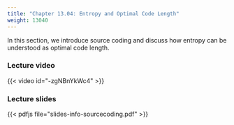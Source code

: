 ```yaml
---
title: "Chapter 13.04: Entropy and Optimal Code Length"
weight: 13040
---
```

In this section, we introduce source coding and discuss how entropy can be understood as optimal code length. 

<!--more-->

### Lecture video

{{< video id="-zgNBnYkWc4" >}}

### Lecture slides

{{< pdfjs file="slides-info-sourcecoding.pdf" >}}
